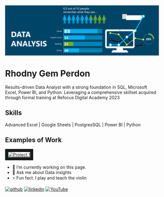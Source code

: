 ![I am a Data Analyst](https://github.com/runVprog/runVprog/blob/main/1.png)
# Rhodny Gem Perdon

Results-driven Data Analyst with a strong foundation in SQL, Microsoft Excel, Power BI, and Python. Leveraging a comprehensive skillset acquired through formal training at Refocus Digital Academy 2023
## Skills
Advanced Excel | Google Sheets | PostgresSQL | Power BI |  Python

## Examples of Work
<a href="http://www.youtube.com/watch?feature=player_embedded&v=YOUTUBE_VIDEO_ID_HERE
" target="_blank"><img src="https://www.youtube.com/watch?v=8BQ64exQFSA" 
alt="Project 1" width="240" height="180" border="10" /></a>

- 🔭 I’m currently working on this page. 
- 💬 Ask me about Data insights 
- ⚡ Fun fact: I play and teach the violin 


[<img src='https://cdn.jsdelivr.net/npm/simple-icons@3.0.1/icons/github.svg' alt='github' height='40'>](https://github.com/runVprog)  [<img src='https://cdn.jsdelivr.net/npm/simple-icons@3.0.1/icons/linkedin.svg' alt='linkedin' height='40'>](https://www.linkedin.com/in/gem-perdon-42b7b7234//)  [<img src='https://cdn.jsdelivr.net/npm/simple-icons@3.0.1/icons/youtube.svg' alt='YouTube' height='40'>](https://www.youtube.com/channel/UCSoc4kQ0hsOElGofjq4Yy2g)  

